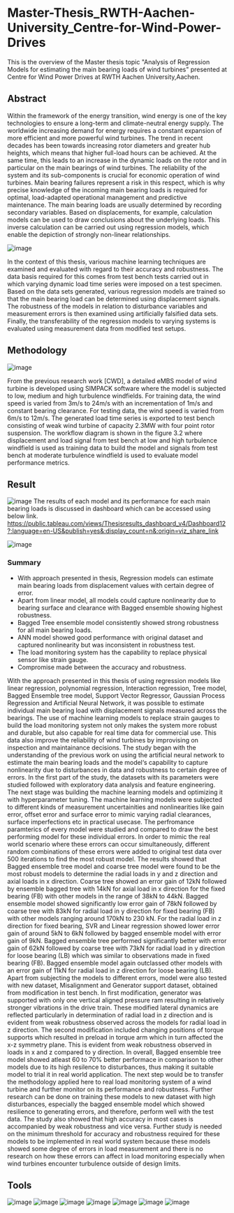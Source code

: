 # Master-Thesis_RWTH-Aachen-University_Centre-for-Wind-Power-Drives
This is the overview of the Master thesis topic "Analysis of Regression Models for estimating the main bearing loads of wind turbines" presented at Centre for Wind Power Drives at RWTH Aachen University,Aachen.

## Abstract 
Within the framework of the energy transition, wind energy is one of the key technologies to ensure a long-term and climate-neutral energy supply. The worldwide increasing demand for energy requires a constant expansion of more efficient and more powerful wind turbines. The trend in recent decades has been towards increasing rotor diameters and greater hub heights, which means that higher full-load hours can be achieved. At the same time, this leads to an increase in the dynamic loads on the rotor and in particular on the main bearings of wind turbines. The reliability of the system and its sub-components is crucial for economic operation of wind turbines. Main bearing failures represent a risk in this respect, which is why precise knowledge of the incoming main bearing loads is required for optimal, load-adapted operational management and predictive maintenance. The main bearing loads are usually determined by recording secondary variables. Based on displacements, for example, calculation models can be used to draw conclusions about the underlying loads. This inverse calculation can be carried out using regression models, which enable the depiction of strongly non-linear relationships.

![image](https://user-images.githubusercontent.com/102762042/189150474-d1d3fc78-1a7e-4622-a0da-ed764bc2332b.png)

In the context of this thesis, various machine learning techniques are examined and evaluated with regard to their accuracy and robustness. The data basis required for this comes from test bench tests carried out in which varying dynamic load time series were imposed on a test specimen. Based on the data sets generated, various regression models are trained so that the main bearing load can be determined using displacement signals. The robustness of the models in relation to disturbance variables and measurement errors is then examined using artificially falsified data sets. Finally, the transferability of the regression models to varying systems is evaluated using measurement data from modified test setups.

## Methodology

![image](https://user-images.githubusercontent.com/102762042/189152684-90a3920e-29b4-4e7e-97ba-5254dffd6c5e.png)

From the previous research work [CWD], a detailed eMBS model of wind turbine is developed using SIMPACK software where the model is subjected to low, medium and high turbulence windfields. For training data, the wind speed is varied from 3m/s to 24m/s with an incrementation of 1m/s and constant bearing clearance. For testing data, the wind speed is varied from 6m/s to 12m/s. The generated load time series is exported to test bench consisting of weak wind turbine of capacity 2.3MW with four point rotor suspension. 
The workflow diagram is shown in the figure 3.2 where displacement and load signal from test bench at low and high turbulence windfield is used as training data to build the model and signals from test bench at moderate turbulence windfield is used to evaluate model performance metrics.  

## Result
![image](https://user-images.githubusercontent.com/102762042/189188809-18498360-99de-4e0f-ade2-8fec371b23f5.png)
The results of each model and its performance for each main bearing loads is discussed in dashboard which can be accessed using below link.
https://public.tableau.com/views/Thesisresults_dashboard_v4/Dashboard12?:language=en-US&publish=yes&:display_count=n&:origin=viz_share_link

![image](https://user-images.githubusercontent.com/102762042/190120026-81bdaa51-4ff0-4de8-8b08-9cf9a9e0359a.png)


### Summary
* With approach presented in thesis, Regression models can estimate main bearing loads from displacement values with certain degree of error.
* Apart from linear model, all models could capture nonlinearity due to bearing surface and clearance with Bagged ensemble showing highest robustness.
* Bagged Tree ensemble model consistently showed strong robustness for all main bearing loads.
* ANN model showed good performance with original dataset and captured nonlinearity but was inconsistent in robustness test.
* The load monitoring system has the capability to replace physical sensor like strain gauge.
* Compromise made between the accuracy and robustness.

With the approach presented in this thesis of using regression models like linear regression,
polynomial regression, Interaction regression, Tree model, Bagged Ensemble tree model, Support
Vector Regressor, Gaussian Process Regression and Artificial Neural Network, it was possible to
estimate individual main bearing load with displacement signals measured across the bearings.
The use of machine learning models to replace strain gauges to build the load monitoring system
not only makes the system more robust and durable, but also capable for real time data for
commercial use. This data also improve the reliability of wind turbines by improvising on inspection
and maintainance decisions. The study began with the understanding of the previous work on
using the artificial neural network to estimate the main bearing loads and the model‘s capability to
capture nonlinearity due to disturbances in data and robustness to certain degree of errors.
In the first part of the study, the datasets with its parameters were studied followed with exploratory
data analysis and feature engineering. The next stage was building the machine learning models
and optimizing it with hyperparameter tuning. The machine learning models were subjected to
different kinds of measurement uncertainities and nonlinearities like gain error, offset error and
surface error to mimic varying radial clearances, surface imperfections etc in practical usecase.
The perfromance paramterics of every model were studied and compared to draw the best
performing model for these individual errors. In order to mimic the real world scenario where these
errors can occur simultaneously, different random combinations of these errors were added to
original test data over 500 iterations to find the most robust model. The results showed that
Bagged ensemble tree model and coarse tree model were found to be the most robust models to
determine the radial loads in y and z direction and axial loads in x direction. Coarse tree showed
an error gain of 12kN followed by ensemble bagged tree with 14kN for axial load in x direction for
the fixed bearing (FB) with other models in the range of 38kN to 44kN. Bagged ensemble model
showed significantly low error gain of 78kN followed by coarse tree with 83kN for radial load in y
direction for fixed bearing (FB) with other models ranging around 170kN to 230 kN. For the radial
load in z direction for fixed bearing, SVR and Linear regression showed lower error gain of around
5kN to 6kN followed by bagged ensemble model with error gain of 9kN. Bagged ensemble tree
performed significantly better with error gain of 62kN followed by coarse tree with 73kN for radial
load in y direction for loose bearing (LB) which was similar to observations made in fixed bearing
(FB). Bagged ensemble model again outclassed other models with an error gain of 11kN for radial
load in z direction for loose bearing (LB). Apart from subjecting the models to different errors,
model were also tested with new dataset, Misalignment and Generator support dataset, obtained
from modification in test bench. In first modification, generator was supported with only one vertical
aligned pressure ram resulting in relatively stronger vibrations in the drive train. These modified
lateral dynamics are reflected particularly in determination of radial load in z direction and is
evident from weak robustness observed across the models for radial load in z direction. The
second modification included changing positions of torque supports which resulted in preload in
torque arm which in turn affected the x-z symmetry plane. This is evident from weak robustness
observed in loads in x and z compared to y direction. In overall, Bagged ensemble tree model
showed atleast 60 to 70% better performace in comparison to other models due to its high
resilence to disturbances, thus making it suitable model to trial it in real world application. The next
step would be to transfer the methodology applied here to real load monitoring system of a wind
turbine and further monitor on its performance and robustness.
Further research can be done on training these models to new dataset with high disturbances,
especially the bagged ensemble model which showed resilience to generating errors, and
therefore, perform well with the test data. The study also showed that high accuracy in most cases
is accompanied by weak robustness and vice versa. Further study is needed on the minimum
threshold for accuracy and robustness required for these models to be implemented in real world
system because these models showed some degree of errors in load measurement and there is no
research on how these errors can affect in load monitoring especially when wind turbines
encounter turbulence outside of design limits.

## Tools
![image](https://user-images.githubusercontent.com/102762042/190120196-dae575c0-12b1-46ff-bdd9-f505b6c10587.png) ![image](https://user-images.githubusercontent.com/102762042/190120278-384e894f-47d1-4ba0-bfe2-c3854ff18644.png) ![image](https://user-images.githubusercontent.com/102762042/190120370-791f2321-cdcb-4171-88a7-b082456cb363.png) ![image](https://user-images.githubusercontent.com/102762042/190120450-ecf38b61-c2df-4355-a03e-0cf4a3296823.png) ![image](https://user-images.githubusercontent.com/102762042/190120617-21b53ce4-bd09-4e21-8d38-e76c64f6f955.png) ![image](https://user-images.githubusercontent.com/102762042/190120689-c8a0290f-e1a9-4834-8e50-ee6e255d33da.png) ![image](https://user-images.githubusercontent.com/102762042/190120762-fa514c14-7f85-4549-8658-79dbe01eed9e.png)








